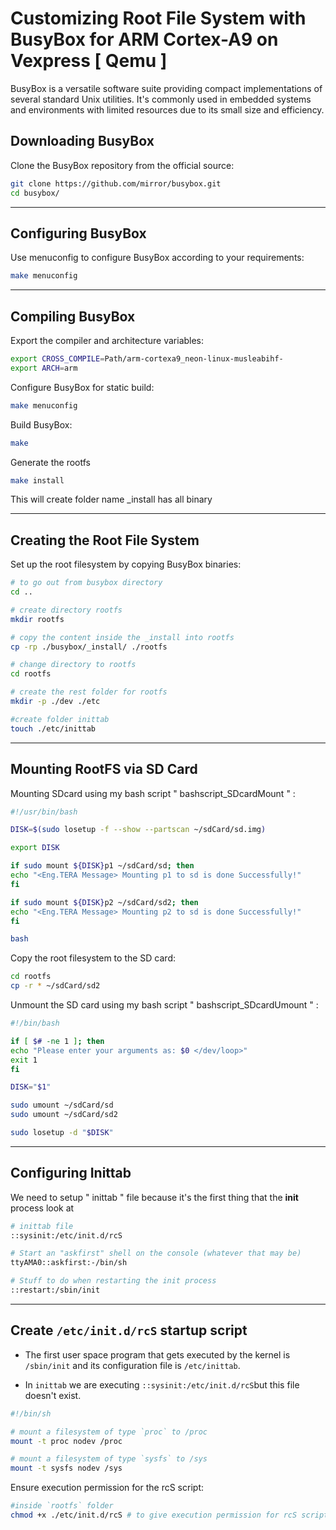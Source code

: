 # Customizing Root File System with BusyBox for ARM Cortex-A9 on Vexpress [ Qemu ]

BusyBox is a versatile software suite providing compact implementations of several standard Unix utilities. It's commonly used in embedded systems and environments with limited resources due to its small size and efficiency.

## Downloading BusyBox

Clone the BusyBox repository from the official source:

```bash
git clone https://github.com/mirror/busybox.git
cd busybox/
```
---

## Configuring BusyBox

Use menuconfig to configure BusyBox according to your requirements:


```bash
make menuconfig
```
---

## Compiling BusyBox

Export the compiler and architecture variables:

```bash
export CROSS_COMPILE=Path/arm-cortexa9_neon-linux-musleabihf-
export ARCH=arm
```
Configure BusyBox for static build:
```bash
make menuconfig
```

Build BusyBox:
```bash
make
```
Generate the rootfs
```bash
make install
```
This will create folder name _install has all binary

---

## Creating the Root File System


Set up the root filesystem by copying BusyBox binaries:

```bash
# to go out from busybox directory
cd ..

# create directory rootfs
mkdir rootfs

# copy the content inside the _install into rootfs
cp -rp ./busybox/_install/ ./rootfs

# change directory to rootfs
cd rootfs

# create the rest folder for rootfs
mkdir -p ./dev ./etc

#create folder inittab
touch ./etc/inittab
```

---

## Mounting RootFS via SD Card

Mounting SDcard using my bash script " bashscript_SDcardMount " :
```bash
#!/usr/bin/bash

DISK=$(sudo losetup -f --show --partscan ~/sdCard/sd.img)

export DISK

if sudo mount ${DISK}p1 ~/sdCard/sd; then
echo "<Eng.TERA Message> Mounting p1 to sd is done Successfully!"
fi

if sudo mount ${DISK}p2 ~/sdCard/sd2; then
echo "<Eng.TERA Message> Mounting p2 to sd is done Successfully!"
fi

bash
```

Copy the root filesystem to the SD card:


```bash
cd rootfs
cp -r * ~/sdCard/sd2
```
Unmount the SD card using my bash script " bashscript_SDcardUmount " :

```bash
#!/bin/bash

if [ $# -ne 1 ]; then
echo "Please enter your arguments as: $0 </dev/loop>"
exit 1
fi

DISK="$1"

sudo umount ~/sdCard/sd
sudo umount ~/sdCard/sd2

sudo losetup -d "$DISK"
```

---


## Configuring Inittab

We need to setup " inittab " file because it's the first thing that the **init** process look at

```bash
# inittab file 
::sysinit:/etc/init.d/rcS

# Start an "askfirst" shell on the console (whatever that may be)
ttyAMA0::askfirst:-/bin/sh

# Stuff to do when restarting the init process
::restart:/sbin/init
```

---

## Create `/etc/init.d/rcS` startup script

- The first user space program that gets executed by the kernel is `/sbin/init` and its configuration
file is `/etc/inittab`. 

- In `inittab` we are executing `::sysinit:/etc/init.d/rcS`but this file doesn't exist.

```sh 
#!/bin/sh

# mount a filesystem of type `proc` to /proc
mount -t proc nodev /proc

# mount a filesystem of type `sysfs` to /sys
mount -t sysfs nodev /sys

```

Ensure execution permission for the rcS script:

```sh
#inside `rootfs` folder
chmod +x ./etc/init.d/rcS # to give execution permission for rcS script
```
